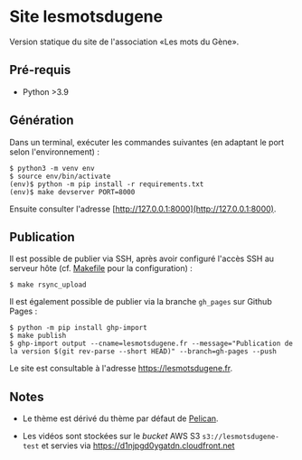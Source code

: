 # Site lesmotsdugene

Version statique du site de l'association «Les mots du Gène».

## Pré-requis

- Python >3.9

## Génération

Dans un terminal, exécuter les commandes suivantes (en adaptant le
port selon l'environnement) :
```
$ python3 -m venv env
$ source env/bin/activate
(env)$ python -m pip install -r requirements.txt
(env)$ make devserver PORT=8000
```

Ensuite consulter l'adresse [http://127.0.0.1:8000](http://127.0.0.1:8000).

## Publication

Il est possible de publier via SSH, après avoir configuré l'accès SSH au 
serveur hôte (cf. [Makefile](./Makefile) pour la configuration) :
```
$ make rsync_upload
```

Il est également possible de publier via la branche `gh_pages` sur Github Pages :
```
$ python -m pip install ghp-import
$ make publish
$ ghp-import output --cname=lesmotsdugene.fr --message="Publication de la version $(git rev-parse --short HEAD)" --branch=gh-pages --push
```

Le site est consultable à l'adresse https://lesmotsdugene.fr.

## Notes

* Le thème est dérivé du thème par défaut de
  [Pelican](https://github.com/getpelican/pelican).

* Les vidéos sont stockées sur le *bucket* AWS S3 `s3://lesmotsdugene-test`
  et servies via https://d1njpgd0ygatdn.cloudfront.net
